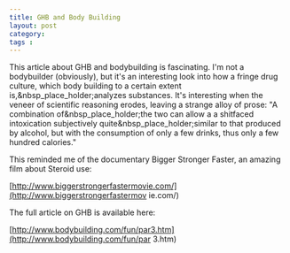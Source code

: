 ```yaml
---
title: GHB and Body Building
layout: post
category: 
tags : 
---
```





This article about GHB and bodybuilding is fascinating. I'm not a bodybuilder
(obviously), but it's an interesting look into how a fringe drug culture,
which body building to a certain extent is,&nbsp_place_holder;analyzes
substances. It's interesting when the veneer of scientific reasoning erodes,
leaving a strange alloy of prose: "A combination of&nbsp_place_holder;the two
can allow a a shitfaced intoxication subjectively
quite&nbsp_place_holder;similar to that produced by alcohol, but with the
consumption of only a few drinks, thus only a few hundred calories."

This reminded me of the documentary Bigger Stronger Faster, an amazing film
about Steroid use:

[http://www.biggerstrongerfastermovie.com/](http://www.biggerstrongerfastermov
ie.com/)

The full article on GHB is available here:

[http://www.bodybuilding.com/fun/par3.htm](http://www.bodybuilding.com/fun/par
3.htm)

